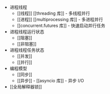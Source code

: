 - 进程线程
	- [[线程]]  [[threading 库]] - 多线程并行
	- [[进程]]  [[multiprocessing 库]] - 多进程并行
	- [[concurrent.futures 库]] - 快速启动并行任务
- 进程线程运行状态
	- [[阻塞]]
	- [[非阻塞]]
- 进程线程任务状态
	- [[并发]]
	- [[并行]] 
- 编程模型
	- [[同步]]
	- [[异步]] - [[asyncio 库]] - 异步 I/O
- [[全局解释器锁]]
